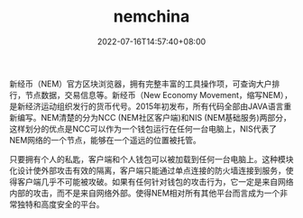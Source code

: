 ﻿---
weight: 
title: "nemchina"
description: "新经币（NEM）官方区块浏览器，拥有完整丰富的工具操作项，可查询大户排行，节点数据，交易信息等"
date: 2022-07-16T14:57:40+08:00
lastmod: 2022-07-16T14:57:40+08:00
draft: false
authors: ["Simon"]
featuredImage: "nemchina.jpg"
link: "http://chain.nem.ninja/"
tags: ["区块链浏览器","nemchina"]
categories: ["navigation"]
navigation: ["区块链浏览器"]
lightgallery: true
toc: true
pinned: false
recommend: false
recommend1: false
---
新经币（NEM）官方区块浏览器，拥有完整丰富的工具操作项，可查询大户排行，节点数据，交易信息等。新经币（New Economy Movement，缩写NEM），是新经济运动组织发行的货币代号。2015年初发布，所有代码全部由JAVA语言重新编写。NEM清楚的分为NCC (NEM社区客户端)和NIS (NEM基础服务)两部分，这样划分的优点是NCC可以作为一个钱包运行在任何一台电脑上，NIS代表了NEM网络的一个节点，能够在一个遥远的位置被托管。

只要拥有个人的私匙，客户端和个人钱包可以被加载到任何一台电脑上。这种模块化设计使外部攻击有效的隔离，客户端只能通过单点连接的防火墙连接到服务，使得客户端几乎不可能被攻破。如果有任何针对钱包的攻击行为，它一定是来自网络内部的攻击，而不是来自网络外部。使得NEM相对所有其他平台而言成为一个非常独特和高度安全的平台。